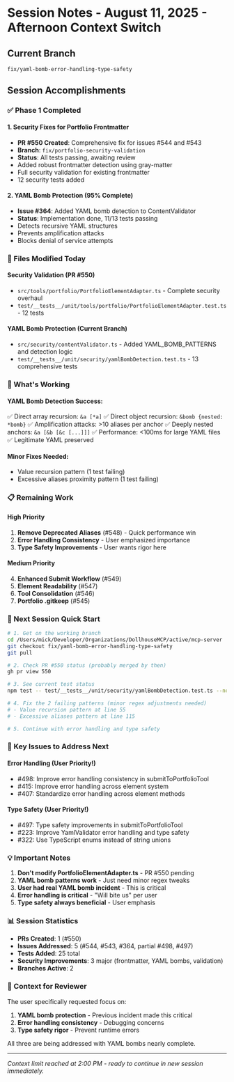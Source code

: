 # Session Notes - August 11, 2025 - Afternoon Context Switch

## Current Branch
`fix/yaml-bomb-error-handling-type-safety`

## Session Accomplishments

### ✅ Phase 1 Completed

#### 1. Security Fixes for Portfolio Frontmatter
- **PR #550 Created**: Comprehensive fix for issues #544 and #543
- **Branch**: `fix/portfolio-security-validation` 
- **Status**: All tests passing, awaiting review
- Added robust frontmatter detection using gray-matter
- Full security validation for existing frontmatter
- 12 security tests added

#### 2. YAML Bomb Protection (95% Complete)
- **Issue #364**: Added YAML bomb detection to ContentValidator
- **Status**: Implementation done, 11/13 tests passing
- Detects recursive YAML structures
- Prevents amplification attacks
- Blocks denial of service attempts

### 📁 Files Modified Today

#### Security Validation (PR #550)
- `src/tools/portfolio/PortfolioElementAdapter.ts` - Complete security overhaul
- `test/__tests__/unit/tools/portfolio/PortfolioElementAdapter.test.ts` - 12 tests

#### YAML Bomb Protection (Current Branch)
- `src/security/contentValidator.ts` - Added YAML_BOMB_PATTERNS and detection logic
- `test/__tests__/unit/security/yamlBombDetection.test.ts` - 13 comprehensive tests

### 🔧 What's Working

#### YAML Bomb Detection Success:
✅ Direct array recursion: `&a [*a]`
✅ Direct object recursion: `&bomb {nested: *bomb}`
✅ Amplification attacks: >10 aliases per anchor
✅ Deeply nested anchors: `&a [&b [&c [...]]]`
✅ Performance: <100ms for large YAML files
✅ Legitimate YAML preserved

#### Minor Fixes Needed:
- Value recursion pattern (1 test failing)
- Excessive aliases proximity pattern (1 test failing)

### 📋 Remaining Work

#### High Priority
1. **Remove Deprecated Aliases** (#548) - Quick performance win
2. **Error Handling Consistency** - User emphasized importance
3. **Type Safety Improvements** - User wants rigor here

#### Medium Priority
4. **Enhanced Submit Workflow** (#549)
5. **Element Readability** (#547)
6. **Tool Consolidation** (#546)
7. **Portfolio .gitkeep** (#545)

### 🚀 Next Session Quick Start

```bash
# 1. Get on the working branch
cd /Users/mick/Developer/Organizations/DollhouseMCP/active/mcp-server
git checkout fix/yaml-bomb-error-handling-type-safety
git pull

# 2. Check PR #550 status (probably merged by then)
gh pr view 550

# 3. See current test status
npm test -- test/__tests__/unit/security/yamlBombDetection.test.ts --no-coverage

# 4. Fix the 2 failing patterns (minor regex adjustments needed)
# - Value recursion pattern at line 55
# - Excessive aliases pattern at line 115

# 5. Continue with error handling and type safety
```

### 🎯 Key Issues to Address Next

#### Error Handling (User Priority!)
- #498: Improve error handling consistency in submitToPortfolioTool
- #415: Improve error handling across element system
- #407: Standardize error handling across element methods

#### Type Safety (User Priority!)
- #497: Type safety improvements in submitToPortfolioTool
- #223: Improve YamlValidator error handling and type safety
- #322: Use TypeScript enums instead of string unions

### 💡 Important Notes

1. **Don't modify PortfolioElementAdapter.ts** - PR #550 pending
2. **YAML bomb patterns work** - Just need minor regex tweaks
3. **User had real YAML bomb incident** - This is critical
4. **Error handling is critical** - "Will bite us" per user
5. **Type safety always beneficial** - User emphasis

### 📊 Session Statistics
- **PRs Created**: 1 (#550)
- **Issues Addressed**: 5 (#544, #543, #364, partial #498, #497)
- **Tests Added**: 25 total
- **Security Improvements**: 3 major (frontmatter, YAML bombs, validation)
- **Branches Active**: 2

### 🔑 Context for Reviewer

The user specifically requested focus on:
1. **YAML bomb protection** - Previous incident made this critical
2. **Error handling consistency** - Debugging concerns
3. **Type safety rigor** - Prevent runtime errors

All three are being addressed with YAML bombs nearly complete.

---
*Context limit reached at 2:00 PM - ready to continue in new session immediately.*